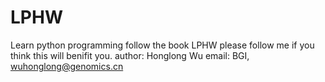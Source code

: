 # LPHW
Learn python programming follow the book LPHW
please follow me if you think this will benifit you.
author: Honglong Wu
email: BGI, wuhonglong@genomics.cn

